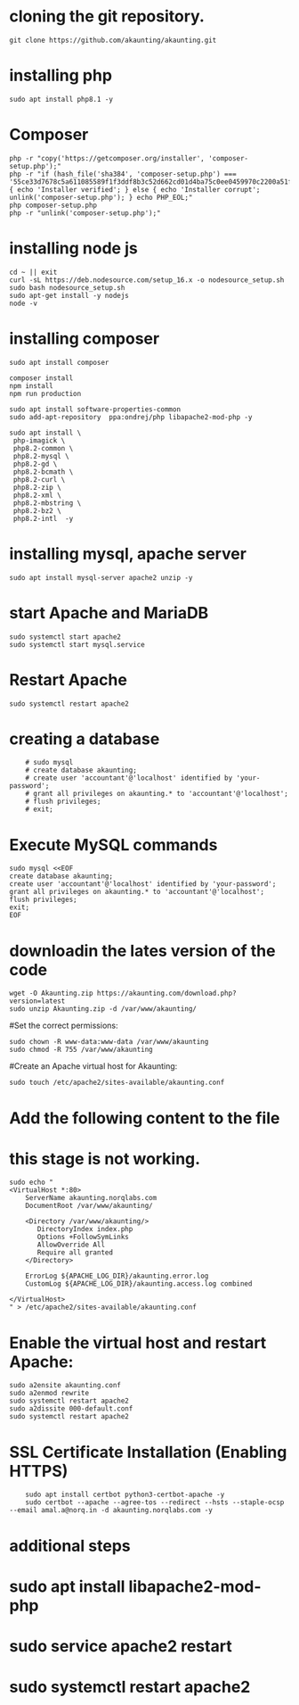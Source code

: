 # cloning the git repository.
```
git clone https://github.com/akaunting/akaunting.git
```

# installing php
```
sudo apt install php8.1 -y
```

# Composer 
```
php -r "copy('https://getcomposer.org/installer', 'composer-setup.php');"
php -r "if (hash_file('sha384', 'composer-setup.php') === '55ce33d7678c5a611085589f1f3ddf8b3c52d662cd01d4ba75c0ee0459970c2200a51f492d557530c71c15d8dba01eae') { echo 'Installer verified'; } else { echo 'Installer corrupt'; unlink('composer-setup.php'); } echo PHP_EOL;"
php composer-setup.php
php -r "unlink('composer-setup.php');"
```

# installing node js 
```
cd ~ || exit
curl -sL https://deb.nodesource.com/setup_16.x -o nodesource_setup.sh
sudo bash nodesource_setup.sh
sudo apt-get install -y nodejs
node -v
```

# installing composer 
```
sudo apt install composer 
```

```
composer install 
npm install
npm run production

sudo apt install software-properties-common 
sudo add-apt-repository  ppa:ondrej/php libapache2-mod-php -y 

sudo apt install \
 php-imagick \
 php8.2-common \
 php8.2-mysql \
 php8.2-gd \
 php8.2-bcmath \
 php8.2-curl \
 php8.2-zip \
 php8.2-xml \
 php8.2-mbstring \
 php8.2-bz2 \
 php8.2-intl  -y
```

# installing mysql, apache server 
```
sudo apt install mysql-server apache2 unzip -y
```
# start Apache and MariaDB
```
sudo systemctl start apache2
sudo systemctl start mysql.service
```
# Restart Apache  
``` 
sudo systemctl restart apache2
```

# creating a database
```
    # sudo mysql
    # create database akaunting;
    # create user 'accountant'@'localhost' identified by 'your-password';
    # grant all privileges on akaunting.* to 'accountant'@'localhost';
    # flush privileges;
    # exit;
```
# Execute MySQL commands
```
sudo mysql <<EOF
create database akaunting;
create user 'accountant'@'localhost' identified by 'your-password';
grant all privileges on akaunting.* to 'accountant'@'localhost';
flush privileges;
exit;
EOF
```
# downloadin the lates version of the code

```
wget -O Akaunting.zip https://akaunting.com/download.php?version=latest
sudo unzip Akaunting.zip -d /var/www/akaunting/
```
#Set the correct permissions:
```
sudo chown -R www-data:www-data /var/www/akaunting
sudo chmod -R 755 /var/www/akaunting
```
#Create an Apache virtual host for Akaunting:
```
sudo touch /etc/apache2/sites-available/akaunting.conf
```
# Add the following content to the file

# this stage is not working.
```
sudo echo " 
<VirtualHost *:80>
    ServerName akaunting.norqlabs.com
    DocumentRoot /var/www/akaunting/

    <Directory /var/www/akaunting/>
       DirectoryIndex index.php
       Options +FollowSymLinks
       AllowOverride All
       Require all granted
    </Directory>

    ErrorLog ${APACHE_LOG_DIR}/akaunting.error.log
    CustomLog ${APACHE_LOG_DIR}/akaunting.access.log combined

</VirtualHost>
" > /etc/apache2/sites-available/akaunting.conf
```

# Enable the virtual host and restart Apache:
```
sudo a2ensite akaunting.conf
sudo a2enmod rewrite
sudo systemctl restart apache2
sudo a2dissite 000-default.conf
sudo systemctl restart apache2
```
# SSL Certificate Installation (Enabling HTTPS)

```
    sudo apt install certbot python3-certbot-apache -y
    sudo certbot --apache --agree-tos --redirect --hsts --staple-ocsp --email amal.a@norq.in -d akaunting.norqlabs.com -y
```

# additional steps 
# sudo apt install libapache2-mod-php
# sudo service apache2 restart
# sudo systemctl restart apache2
